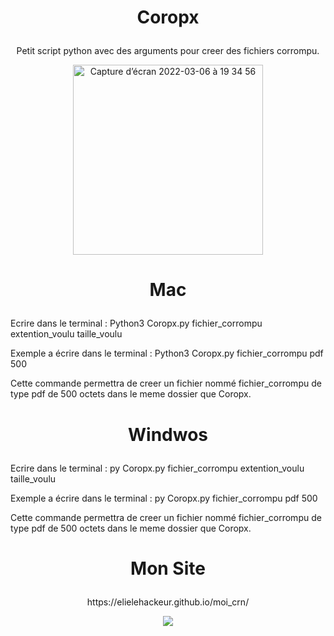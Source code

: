 # <p align="center">Coropx</p>

<p align="center">Petit script python avec des arguments pour creer des fichiers corrompu.</p>

<p align="center"><img width="304" alt="Capture d’écran 2022-03-06 à 19 34 56" src="https://user-images.githubusercontent.com/79536652/156937156-7d0e15a2-cccb-42a2-847a-56700fdba608.png"></p>


# <p align="center">Mac</p>
Ecrire dans le terminal : Python3 Coropx.py fichier_corrompu extention_voulu taille_voulu

Exemple a écrire dans le terminal : Python3 Coropx.py fichier_corrompu pdf 500

Cette commande permettra de creer un fichier nommé fichier_corrompu de type pdf de 500 octets dans le meme dossier que Coropx.

# <p align="center">Windwos</p>
Ecrire dans le terminal : py Coropx.py fichier_corrompu extention_voulu taille_voulu

Exemple a écrire dans le terminal : py Coropx.py fichier_corrompu pdf 500

Cette commande permettra de creer un fichier nommé fichier_corrompu de type pdf de 500 octets dans le meme dossier que Coropx.

# <p align="center">Mon Site</p>

<p align="center">https://elielehackeur.github.io/moi_crn/</p>
<p align="center"><img src="https://user-images.githubusercontent.com/79536652/156938399-aad09e03-9d44-4da7-a935-75a8992d8fe5.jpeg"></p>

